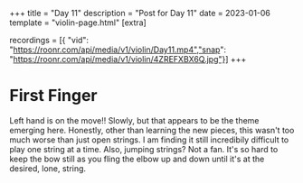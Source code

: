 +++
title = "Day 11"
description = "Post for Day 11"
date = 2023-01-06
template = "violin-page.html"
[extra]

recordings = [{
"vid": "https://roonr.com/api/media/v1/violin/Day11.mp4","snap": "https://roonr.com/api/media/v1/violin/4ZREFXBX6Q.jpg"}]
+++

# First Finger 
Left hand is on the move!! Slowly, but that appears to be the theme emerging here. Honestly, other than learning the new pieces, this wasn't too much worse than just open strings. I am finding it still incredibily difficult to play one string at a time. Also, jumping strings? Not a fan. It's so hard to keep the bow still as you fling the elbow up and down until it's at the desired, lone, string.
